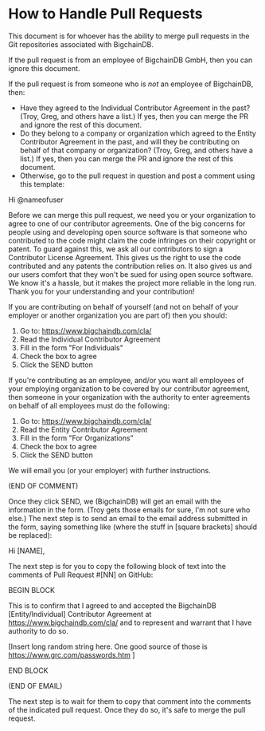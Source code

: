 # How to Handle Pull Requests

This document is for whoever has the ability to merge pull requests in the Git repositories associated with BigchainDB.

If the pull request is from an employee of BigchainDB GmbH, then you can ignore this document.

If the pull request is from someone who is _not_ an employee of BigchainDB, then:

* Have they agreed to the Individual Contributor Agreement in the past? (Troy, Greg, and others have a list.) If yes, then you can merge the PR and ignore the rest of this document.
* Do they belong to a company or organization which agreed to the Entity Contributor Agreement in the past, and will they be contributing on behalf of that company or organization? (Troy, Greg, and others have a list.) If yes, then you can merge the PR and ignore the rest of this document.
* Otherwise, go to the pull request in question and post a comment using this template:

Hi @nameofuser

Before we can merge this pull request, we need you or your organization to agree to one of our contributor agreements. One of the big concerns for people using and developing open source software is that someone who contributed to the code might claim the code infringes on their copyright or patent. To guard against this, we ask all our contributors to sign a Contributor License Agreement. This gives us the right to use the code contributed and any patents the contribution relies on. It also gives us and our users comfort that they won't be sued for using open source software. We know it's a hassle, but it makes the project more reliable in the long run. Thank you for your understanding and your contribution!

If you are contributing on behalf of yourself (and not on behalf of your employer or another organization you are part of) then you should:

1. Go to: https://www.bigchaindb.com/cla/
2. Read the Individual Contributor Agreement
3. Fill in the form "For Individuals"
4. Check the box to agree
5. Click the SEND button

If you're contributing as an employee, and/or you want all employees of your employing organization to be covered by our contributor agreement, then someone in your organization with the authority to enter agreements on behalf of all employees must do the following:

1. Go to: https://www.bigchaindb.com/cla/
2. Read the Entity Contributor Agreement
3. Fill in the form "For Organizations”
4. Check the box to agree
5. Click the SEND button

We will email you (or your employer) with further instructions.

(END OF COMMENT)

Once they click SEND, we (BigchainDB) will get an email with the information in the form. (Troy gets those emails for sure, I'm not sure who else.) The next step is to send an email to the email address submitted in the form, saying something like (where the stuff in [square brackets] should be replaced):

Hi [NAME],

The next step is for you to copy the following block of text into the comments of Pull Request #[NN] on GitHub:

BEGIN BLOCK

This is to confirm that I agreed to and accepted the BigchainDB [Entity/Individual] Contributor Agreement at https://www.bigchaindb.com/cla/ and to represent and warrant that I have authority to do so.

[Insert long random string here. One good source of those is https://www.grc.com/passwords.htm ]

END BLOCK

(END OF EMAIL)

The next step is to wait for them to copy that comment into the comments of the indicated pull request. Once they do so, it's safe to merge the pull request.
